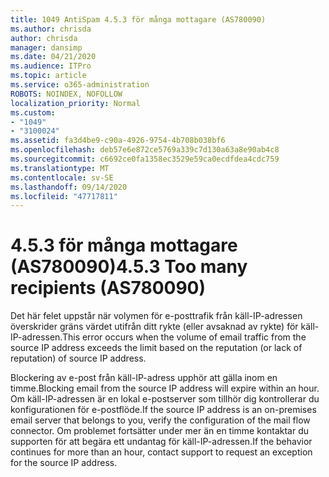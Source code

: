 ```yaml
---
title: 1049 AntiSpam 4.5.3 för många mottagare (AS780090)
ms.author: chrisda
author: chrisda
manager: dansimp
ms.date: 04/21/2020
ms.audience: ITPro
ms.topic: article
ms.service: o365-administration
ROBOTS: NOINDEX, NOFOLLOW
localization_priority: Normal
ms.custom:
- "1049"
- "3100024"
ms.assetid: fa3d4be9-c90a-4926-9754-4b708b038bf6
ms.openlocfilehash: deb57e6e872ce5769a339c7d130a63a8e90ab4c8
ms.sourcegitcommit: c6692ce0fa1358ec3529e59ca0ecdfdea4cdc759
ms.translationtype: MT
ms.contentlocale: sv-SE
ms.lasthandoff: 09/14/2020
ms.locfileid: "47717811"
---
```

# <a name="453-too-many-recipients-as780090"></a><span data-ttu-id="8c698-102">4.5.3 för många mottagare (AS780090)</span><span class="sxs-lookup"><span data-stu-id="8c698-102">4.5.3 Too many recipients (AS780090)</span></span>

<span data-ttu-id="8c698-103">Det här felet uppstår när volymen för e-posttrafik från käll-IP-adressen överskrider gräns värdet utifrån ditt rykte (eller avsaknad av rykte) för käll-IP-adressen.</span><span class="sxs-lookup"><span data-stu-id="8c698-103">This error occurs when the volume of email traffic from the source IP address exceeds the limit based on the reputation (or lack of reputation) of source IP address.</span></span>

<span data-ttu-id="8c698-104">Blockering av e-post från käll-IP-adress upphör att gälla inom en timme.</span><span class="sxs-lookup"><span data-stu-id="8c698-104">Blocking email from the source IP address will expire within an hour.</span></span> <span data-ttu-id="8c698-105">Om käll-IP-adressen är en lokal e-postserver som tillhör dig kontrollerar du konfigurationen för e-postflöde.</span><span class="sxs-lookup"><span data-stu-id="8c698-105">If the source IP address is an on-premises email server that belongs to you, verify the configuration of the mail flow connector.</span></span> <span data-ttu-id="8c698-106">Om problemet fortsätter under mer än en timme kontaktar du supporten för att begära ett undantag för käll-IP-adressen.</span><span class="sxs-lookup"><span data-stu-id="8c698-106">If the behavior continues for more than an hour, contact support to request an exception for the source IP address.</span></span>
